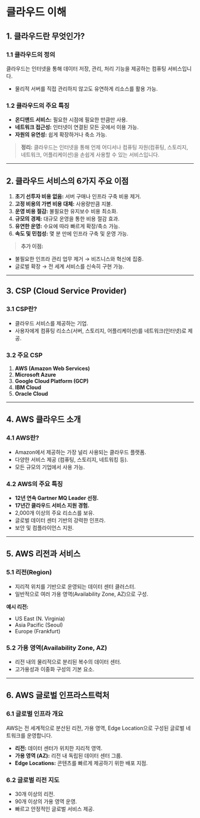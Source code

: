 # **클라우드 이해**

## **1. 클라우드란 무엇인가?**

### **1.1 클라우드의 정의**
클라우드는 인터넷을 통해 데이터 저장, 관리, 처리 기능을 제공하는 컴퓨팅 서비스입니다.
- 물리적 서버를 직접 관리하지 않고도 유연하게 리소스를 활용 가능.

### **1.2 클라우드의 주요 특징**
- **온디맨드 서비스:** 필요한 시점에 필요한 만큼만 사용.
- **네트워크 접근성:** 인터넷이 연결된 모든 곳에서 이용 가능.
- **자원의 유연성:** 쉽게 확장하거나 축소 가능.

> **정리:** 클라우드는 인터넷을 통해 언제 어디서나 컴퓨팅 자원(컴퓨팅, 스토리지, 네트워크, 어플리케이션)을 손쉽게 사용할 수 있는 서비스입니다.

---

## **2. 클라우드 서비스의 6가지 주요 이점**

1. **초기 선투자 비용 없음:** 서버 구매나 인프라 구축 비용 제거.
2. **고정 비용의 가변 비용 대체:** 사용량만큼 지불.
3. **운영 비용 절감:** 불필요한 유지보수 비용 최소화.
4. **규모의 경제:** 대규모 운영을 통한 비용 절감 효과.
5. **유연한 운영:** 수요에 따라 빠르게 확장/축소 가능.
6. **속도 및 민첩성:** 몇 분 만에 인프라 구축 및 운영 가능.

> **추가 이점:**
- 불필요한 인프라 관리 업무 제거 → 비즈니스와 혁신에 집중.
- 글로벌 확장 → 전 세계 서비스를 신속히 구현 가능.

---

## **3. CSP (Cloud Service Provider)**

### **3.1 CSP란?**
- 클라우드 서비스를 제공하는 기업.
- 사용자에게 컴퓨팅 리소스(서버, 스토리지, 어플리케이션)를 네트워크(인터넷)로 제공.

### **3.2 주요 CSP**
1. **AWS (Amazon Web Services)**
2. **Microsoft Azure**
3. **Google Cloud Platform (GCP)**
4. **IBM Cloud**
5. **Oracle Cloud**

---

## **4. AWS 클라우드 소개**

### **4.1 AWS란?**
- Amazon에서 제공하는 가장 널리 사용되는 클라우드 플랫폼.
- 다양한 서비스 제공 (컴퓨팅, 스토리지, 네트워킹 등).
- 모든 규모의 기업에서 사용 가능.

### **4.2 AWS의 주요 특징**
- **12년 연속 Gartner MQ Leader 선정.**
- **17년간 클라우드 서비스 지원 경험.**
- 2,000개 이상의 주요 리소스를 보유.
- 글로벌 데이터 센터 기반의 강력한 인프라.
- 보안 및 컴플라이언스 지원.

---

## **5. AWS 리전과 서비스**

### **5.1 리전(Region)**
- 지리적 위치를 기반으로 운영되는 데이터 센터 클러스터.
- 일반적으로 여러 가용 영역(Availability Zone, AZ)으로 구성.

**예시 리전:**
- US East (N. Virginia)
- Asia Pacific (Seoul)
- Europe (Frankfurt)

### **5.2 가용 영역(Availability Zone, AZ)**
- 리전 내의 물리적으로 분리된 복수의 데이터 센터.
- 고가용성과 이중화 구성의 기본 요소.

---

## **6. AWS 글로벌 인프라스트럭처**

### **6.1 글로벌 인프라 개요**
AWS는 전 세계적으로 분산된 리전, 가용 영역, Edge Location으로 구성된 글로벌 네트워크를 운영합니다.
- **리전:** 데이터 센터가 위치한 지리적 영역.
- **가용 영역 (AZ):** 리전 내 독립된 데이터 센터 그룹.
- **Edge Locations:** 콘텐츠를 빠르게 제공하기 위한 배포 지점.

### **6.2 글로벌 리전 지도**
- 30개 이상의 리전.
- 90개 이상의 가용 영역 운영.
- 빠르고 안정적인 글로벌 서비스 제공.

